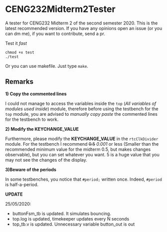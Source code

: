 # CENG232Midterm2Tester
A tester for CENG232 Midterm 2 of the second semester 2020.
This is the latest recommended version. If you have any opinions open an issue (or you can dm me), 
if you want to contribute, send a pr.

Test it *fast*
```
chmod +x test
./test
```
Or you can use makefile. Just type `make`.

## Remarks

**1) Copy the commented lines**

I could not manage to access the variables inside the `top` (*All variables of modules used inside*) module, therefore before using the testbench for the `top` module, you are advised to *manually copy paste* the commented lines for the testbench to work.

**2) Modify the KEYCHANGE_VALUE**

Furthermore, please modify the **KEYCHANGE_VALUE** in the `rtcClkDivider` module. For the testbench I recommend ~~0.5~~ *0.001* or less (Smaller than the recommended minimum value for the midterm 0.5, but makes changes observable), but you can set whatever you want. 5 is a huge value that you may not see the changes of the display.

**3)Beware of the periods**

In some testbenches, you notice that `#period;` written once. Indeed, `#period` is half-a-period. 

**UPDATE**

25/05/2020: 
* buttonFsm_tb is updated. It simulates bouncing.
* top.log is updated, timekeeper updates every N seconds
* top_tb.v is updated. Unnecessary variable button_out is out

